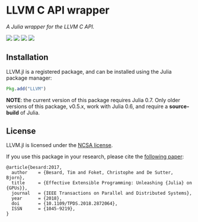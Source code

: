 LLVM C API wrapper
==================

*A Julia wrapper for the LLVM C API.*

[![][docs-stable-img]][docs-stable-url] [![][docs-dev-img]][docs-dev-url] [![][codecov-img]][codecov-url] [![][doi-img]][doi-url]

[codecov-img]: https://codecov.io/gh/maleadt/LLVM.jl/branch/master/graph/badge.svg
[codecov-url]: https://codecov.io/gh/maleadt/LLVM.jl

[docs-stable-img]: https://img.shields.io/badge/docs-stable-blue.svg
[docs-stable-url]: http://maleadt.github.io/LLVM.jl/stable
[docs-dev-img]: https://img.shields.io/badge/docs-dev-blue.svg
[docs-dev-url]: http://maleadt.github.io/LLVM.jl/dev

[doi-img]: https://zenodo.org/badge/DOI/10.1109/TPDS.2018.2872064.svg
[doi-url]: https://doi.org/10.1109/TPDS.2018.2872064


Installation
------------

LLVM.jl is a registered package, and can be installed using the Julia package manager:

```julia
Pkg.add("LLVM")
```

**NOTE**: the current version of this package requires Julia 0.7. Only older
versions of this package, v0.5.x, work with Julia 0.6, and require a
**source-build** of Julia.


License
-------

LLVM.jl is licensed under the [NCSA license](LICENSE.md).

If you use this package in your research, please cite the [following
paper](https://ieeexplore.ieee.org/document/8471188):

```
@article{besard:2017,
  author    = {Besard, Tim and Foket, Christophe and De Sutter, Bjorn},
  title     = {Effective Extensible Programming: Unleashing {Julia} on {GPUs}},
  journal   = {IEEE Transactions on Parallel and Distributed Systems},
  year      = {2018},
  doi       = {10.1109/TPDS.2018.2872064},
  ISSN      = {1045-9219},
}
```

